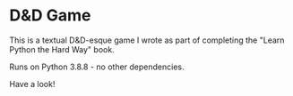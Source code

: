 # D&D Game

This is a textual D&D-esque game I wrote as part of completing the "Learn Python the Hard Way" book.

Runs on Python 3.8.8 - no other dependencies.

Have a look!